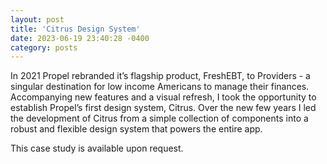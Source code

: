 ```yaml
---
layout: post
title: 'Citrus Design System'
date: 2023-06-19 23:40:28 -0400
category: posts
---
```


In 2021 Propel rebranded it’s flagship product, FreshEBT, to Providers - a singular destination for low income Americans to manage their finances. Accompanying new features and a visual refresh, I took the opportunity to establish Propel’s first design system, Citrus. Over the new few years I led the development of Citrus from a simple collection of components into a robust and flexible design system that powers the entire app.

This case study is available upon request.
